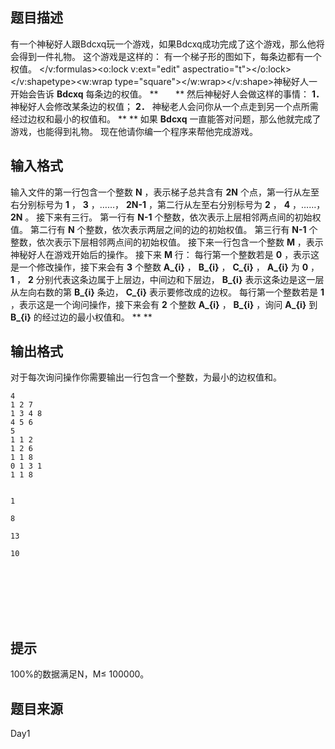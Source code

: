 


## 题目描述
有一个神秘好人跟Bdcxq玩一个游戏，如果Bdcxq成功完成了这个游戏，那么他将会得到一件礼物。
这个游戏是这样的：
有一个梯子形的图如下，每条边都有一个权值。
</v:formulas><o:lock v:ext="edit" aspectratio="t"></o:lock></v:shapetype><w:wrap type="square"></w:wrap></v:shape>神秘好人一开始会告诉 **Bdcxq** 每条边的权值。
**       ** 然后神秘好人会做这样的事情：
**1．** 神秘好人会修改某条边的权值；
**2．** 神秘老人会问你从一个点走到另一个点所需经过边权和最小的权值和。
** ** 
如果 **Bdcxq** 一直能答对问题，那么他就完成了游戏，也能得到礼物。
现在他请你编一个程序来帮他完成游戏。
## 输入格式
输入文件的第一行包含一个整数 **N** ，表示梯子总共含有 **2N** 个点，第一行从左至右分别标号为 **1** ， **3** ，……， **2N-1** ，第二行从左至右分别标号为 **2** ， **4** ，……， **2N** 。
接下来有三行。
第一行有 **N-1** 个整数，依次表示上层相邻两点间的初始权值。
第二行有 **N** 个整数，依次表示两层之间的边的初始权值。
第三行有 **N-1** 个整数，依次表示下层相邻两点间的初始权值。
接下来一行包含一个整数 **M** ，表示神秘好人在游戏开始后的操作。
接下来 **M** 行：
每行第一个整数若是 **0** ，表示这是一个修改操作，接下来会有 **3** 个整数 **A_{i}** ， **B_{i}** ， **C_{i}** ， **A_{i}** 为 **0** ， **1** ， **2** 分别代表这条边属于上层边，中间边和下层边， **B_{i}** 表示这条边是这一层从左向右数的第 **B_{i}** 条边， **C_{i}** 表示要修改成的边权。
每行第一个整数若是 **1** ，表示这是一个询问操作，接下来会有 **2** 个整数 **A_{i}** ， **B_{i}** ，询问 **A_{i}** 到 **B_{i}** 的经过边的最小权值和。
** ** 
## 输出格式
对于每次询问操作你需要输出一行包含一个整数，为最小的边权值和。

```input1
4
1 2 7
1 3 4 8
4 5 6
5
1 1 2
1 2 6
1 1 8
0 1 3 1
1 1 8


```

```output1
1

8

13

10

 


 

 
```

## 提示
100%的数据满足N，M≤ 100000。
## 题目来源
Day1


